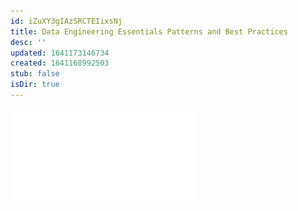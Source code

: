 ```yaml
---
id: iZuXY3gIAzSRCTEIixsNj
title: Data Engineering Essentials Patterns and Best Practices
desc: ''
updated: 1641173146734
created: 1641168992503
stub: false
isDir: true
---
```


![data-engineering-essentials,-patterns-and-best-practices.pdf](/assets/pdfs/data-engineering-essentials,-patterns-and-best-practices-CHrpjIk5jMad.pdf)
